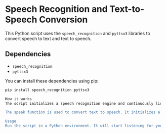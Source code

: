 # Speech Recognition and Text-to-Speech Conversion

This Python script uses the `speech_recognition` and `pyttsx3` libraries to convert speech to text and text to speech.

## Dependencies

- `speech_recognition`
- `pyttsx3`

You can install these dependencies using pip:

```bash
pip install speech_recognition pyttsx3

How it works
The script initializes a speech recognition engine and continuously listens for user input through the microphone. It then uses Google's speech recognition to convert the audio input to text.

The speak function is used to convert text to speech. It initializes a text-to-speech engine, feeds it the text, and runs the engine to produce the speech output.

Usage
Run the script in a Python environment. It will start listening for your voice input and convert it to text. To stop the script, interrupt the process (Ctrl+C in most terminals).